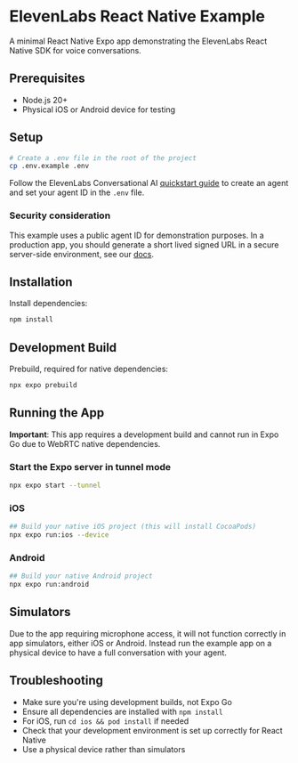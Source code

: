 # ElevenLabs React Native Example

A minimal React Native Expo app demonstrating the ElevenLabs React Native SDK for voice conversations.

## Prerequisites

- Node.js 20+
- Physical iOS or Android device for testing

## Setup

```bash
# Create a .env file in the root of the project
cp .env.example .env
```

Follow the ElevenLabs Conversational AI [quickstart guide](https://elevenlabs.io/docs/conversational-ai/quickstart) to create an agent and set your agent ID in the `.env` file.

### Security consideration

This example uses a public agent ID for demonstration purposes. In a production app, you should generate a short lived signed URL in a secure server-side environment, see our [docs](https://elevenlabs.io/docs/conversational-ai/customization/authentication).

## Installation

Install dependencies:

```bash
npm install
```

## Development Build

Prebuild, required for native dependencies:

```bash
npx expo prebuild
```

## Running the App

**Important**: This app requires a development build and cannot run in Expo Go due to WebRTC native dependencies.

### Start the Expo server in tunnel mode

```bash
npx expo start --tunnel
```

### iOS

```bash
## Build your native iOS project (this will install CocoaPods)
npx expo run:ios --device
```

### Android

```bash
## Build your native Android project
npx expo run:android
```

## Simulators

Due to the app requiring microphone access, it will not function correctly in app simulators, either iOS or Android. Instead run the example app on a physical device to have a full conversation with your agent.

## Troubleshooting

- Make sure you're using development builds, not Expo Go
- Ensure all dependencies are installed with `npm install`
- For iOS, run `cd ios && pod install` if needed
- Check that your development environment is set up correctly for React Native
- Use a physical device rather than simulators
